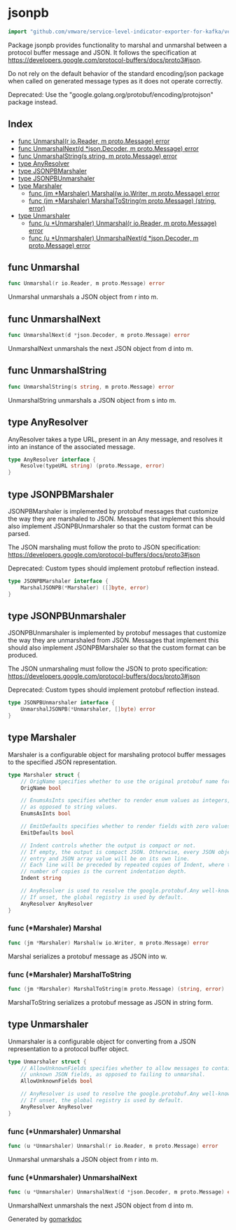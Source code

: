 <!-- Code generated by gomarkdoc. DO NOT EDIT -->

# jsonpb

```go
import "github.com/vmware/service-level-indicator-exporter-for-kafka/vendor/github.com/golang/protobuf/jsonpb"
```

Package jsonpb provides functionality to marshal and unmarshal between a protocol buffer message and JSON. It follows the specification at https://developers.google.com/protocol-buffers/docs/proto3#json.

Do not rely on the default behavior of the standard encoding/json package when called on generated message types as it does not operate correctly.

Deprecated: Use the "google.golang.org/protobuf/encoding/protojson" package instead.

## Index

- [func Unmarshal(r io.Reader, m proto.Message) error](<#func-unmarshal>)
- [func UnmarshalNext(d *json.Decoder, m proto.Message) error](<#func-unmarshalnext>)
- [func UnmarshalString(s string, m proto.Message) error](<#func-unmarshalstring>)
- [type AnyResolver](<#type-anyresolver>)
- [type JSONPBMarshaler](<#type-jsonpbmarshaler>)
- [type JSONPBUnmarshaler](<#type-jsonpbunmarshaler>)
- [type Marshaler](<#type-marshaler>)
  - [func (jm *Marshaler) Marshal(w io.Writer, m proto.Message) error](<#func-marshaler-marshal>)
  - [func (jm *Marshaler) MarshalToString(m proto.Message) (string, error)](<#func-marshaler-marshaltostring>)
- [type Unmarshaler](<#type-unmarshaler>)
  - [func (u *Unmarshaler) Unmarshal(r io.Reader, m proto.Message) error](<#func-unmarshaler-unmarshal>)
  - [func (u *Unmarshaler) UnmarshalNext(d *json.Decoder, m proto.Message) error](<#func-unmarshaler-unmarshalnext>)


## func Unmarshal

```go
func Unmarshal(r io.Reader, m proto.Message) error
```

Unmarshal unmarshals a JSON object from r into m.

## func UnmarshalNext

```go
func UnmarshalNext(d *json.Decoder, m proto.Message) error
```

UnmarshalNext unmarshals the next JSON object from d into m.

## func UnmarshalString

```go
func UnmarshalString(s string, m proto.Message) error
```

UnmarshalString unmarshals a JSON object from s into m.

## type AnyResolver

AnyResolver takes a type URL, present in an Any message, and resolves it into an instance of the associated message.

```go
type AnyResolver interface {
    Resolve(typeURL string) (proto.Message, error)
}
```

## type JSONPBMarshaler

JSONPBMarshaler is implemented by protobuf messages that customize the way they are marshaled to JSON. Messages that implement this should also implement JSONPBUnmarshaler so that the custom format can be parsed.

The JSON marshaling must follow the proto to JSON specification: https://developers.google.com/protocol-buffers/docs/proto3#json

Deprecated: Custom types should implement protobuf reflection instead.

```go
type JSONPBMarshaler interface {
    MarshalJSONPB(*Marshaler) ([]byte, error)
}
```

## type JSONPBUnmarshaler

JSONPBUnmarshaler is implemented by protobuf messages that customize the way they are unmarshaled from JSON. Messages that implement this should also implement JSONPBMarshaler so that the custom format can be produced.

The JSON unmarshaling must follow the JSON to proto specification: https://developers.google.com/protocol-buffers/docs/proto3#json

Deprecated: Custom types should implement protobuf reflection instead.

```go
type JSONPBUnmarshaler interface {
    UnmarshalJSONPB(*Unmarshaler, []byte) error
}
```

## type Marshaler

Marshaler is a configurable object for marshaling protocol buffer messages to the specified JSON representation.

```go
type Marshaler struct {
    // OrigName specifies whether to use the original protobuf name for fields.
    OrigName bool

    // EnumsAsInts specifies whether to render enum values as integers,
    // as opposed to string values.
    EnumsAsInts bool

    // EmitDefaults specifies whether to render fields with zero values.
    EmitDefaults bool

    // Indent controls whether the output is compact or not.
    // If empty, the output is compact JSON. Otherwise, every JSON object
    // entry and JSON array value will be on its own line.
    // Each line will be preceded by repeated copies of Indent, where the
    // number of copies is the current indentation depth.
    Indent string

    // AnyResolver is used to resolve the google.protobuf.Any well-known type.
    // If unset, the global registry is used by default.
    AnyResolver AnyResolver
}
```

### func \(\*Marshaler\) Marshal

```go
func (jm *Marshaler) Marshal(w io.Writer, m proto.Message) error
```

Marshal serializes a protobuf message as JSON into w.

### func \(\*Marshaler\) MarshalToString

```go
func (jm *Marshaler) MarshalToString(m proto.Message) (string, error)
```

MarshalToString serializes a protobuf message as JSON in string form.

## type Unmarshaler

Unmarshaler is a configurable object for converting from a JSON representation to a protocol buffer object.

```go
type Unmarshaler struct {
    // AllowUnknownFields specifies whether to allow messages to contain
    // unknown JSON fields, as opposed to failing to unmarshal.
    AllowUnknownFields bool

    // AnyResolver is used to resolve the google.protobuf.Any well-known type.
    // If unset, the global registry is used by default.
    AnyResolver AnyResolver
}
```

### func \(\*Unmarshaler\) Unmarshal

```go
func (u *Unmarshaler) Unmarshal(r io.Reader, m proto.Message) error
```

Unmarshal unmarshals a JSON object from r into m.

### func \(\*Unmarshaler\) UnmarshalNext

```go
func (u *Unmarshaler) UnmarshalNext(d *json.Decoder, m proto.Message) error
```

UnmarshalNext unmarshals the next JSON object from d into m.



Generated by [gomarkdoc](<https://github.com/princjef/gomarkdoc>)
